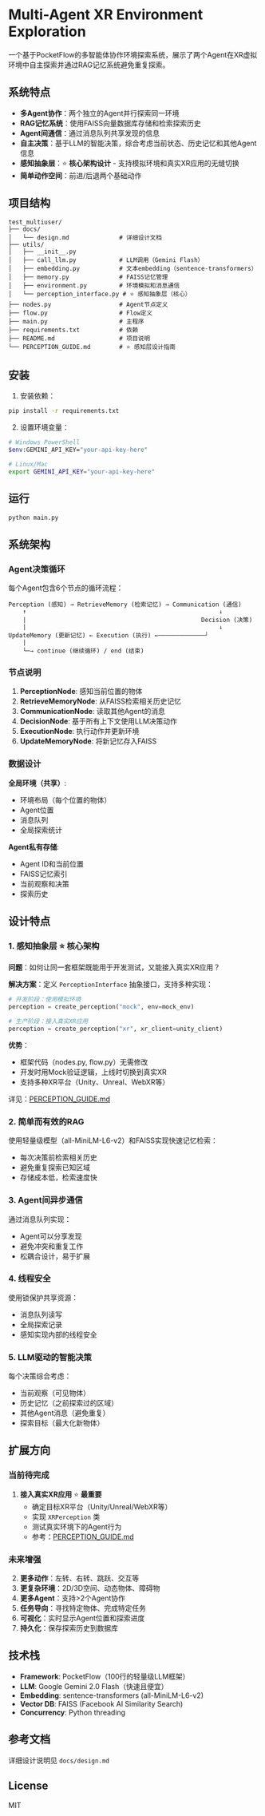 # Multi-Agent XR Environment Exploration

一个基于PocketFlow的多智能体协作环境探索系统，展示了两个Agent在XR虚拟环境中自主探索并通过RAG记忆系统避免重复探索。

## 系统特点

- **多Agent协作**：两个独立的Agent并行探索同一环境
- **RAG记忆系统**：使用FAISS向量数据库存储和检索探索历史
- **Agent间通信**：通过消息队列共享发现的信息
- **自主决策**：基于LLM的智能决策，综合考虑当前状态、历史记忆和其他Agent信息
- **感知抽象层**：⭐ **核心架构设计** - 支持模拟环境和真实XR应用的无缝切换
- **简单动作空间**：前进/后退两个基础动作

## 项目结构

```
test_multiuser/
├── docs/
│   └── design.md              # 详细设计文档
├── utils/
│   ├── __init__.py
│   ├── call_llm.py            # LLM调用（Gemini Flash）
│   ├── embedding.py           # 文本embedding（sentence-transformers）
│   ├── memory.py              # FAISS记忆管理
│   ├── environment.py         # 环境模拟和消息通信
│   └── perception_interface.py # ⭐ 感知抽象层（核心）
├── nodes.py                   # Agent节点定义
├── flow.py                    # Flow定义
├── main.py                    # 主程序
├── requirements.txt           # 依赖
├── README.md                  # 项目说明
└── PERCEPTION_GUIDE.md        # ⭐ 感知层设计指南
```

## 安装

1. 安装依赖：

```bash
pip install -r requirements.txt
```

2. 设置环境变量：

```bash
# Windows PowerShell
$env:GEMINI_API_KEY="your-api-key-here"

# Linux/Mac
export GEMINI_API_KEY="your-api-key-here"
```

## 运行

```bash
python main.py
```

## 系统架构

### Agent决策循环

每个Agent包含6个节点的循环流程：

```
Perception (感知) → RetrieveMemory (检索记忆) → Communication (通信) 
    ↑                                                      ↓
    |                                                 Decision (决策)
    |                                                      ↓
UpdateMemory (更新记忆) ← Execution (执行) ←─────────────┘
    |
    └─→ continue (继续循环) / end (结束)
```

### 节点说明

1. **PerceptionNode**: 感知当前位置的物体
2. **RetrieveMemoryNode**: 从FAISS检索相关历史记忆
3. **CommunicationNode**: 读取其他Agent的消息
4. **DecisionNode**: 基于所有上下文使用LLM决策动作
5. **ExecutionNode**: 执行动作并更新环境
6. **UpdateMemoryNode**: 将新记忆存入FAISS

### 数据设计

**全局环境（共享）**:
- 环境布局（每个位置的物体）
- Agent位置
- 消息队列
- 全局探索统计

**Agent私有存储**:
- Agent ID和当前位置
- FAISS记忆索引
- 当前观察和决策
- 探索历史

## 设计特点

### 1. 感知抽象层 ⭐ **核心架构**

**问题**：如何让同一套框架既能用于开发测试，又能接入真实XR应用？

**解决方案**：定义 `PerceptionInterface` 抽象接口，支持多种实现：

```python
# 开发阶段：使用模拟环境
perception = create_perception("mock", env=mock_env)

# 生产阶段：接入真实XR应用
perception = create_perception("xr", xr_client=unity_client)
```

**优势**：
- 框架代码（nodes.py, flow.py）无需修改
- 开发时用Mock验证逻辑，上线时切换到真实XR
- 支持多种XR平台（Unity、Unreal、WebXR等）

详见：[PERCEPTION_GUIDE.md](./PERCEPTION_GUIDE.md)

### 2. 简单而有效的RAG

使用轻量级模型（all-MiniLM-L6-v2）和FAISS实现快速记忆检索：
- 每次决策前检索相关历史
- 避免重复探索已知区域
- 存储成本低，检索速度快

### 3. Agent间异步通信

通过消息队列实现：
- Agent可以分享发现
- 避免冲突和重复工作
- 松耦合设计，易于扩展

### 4. 线程安全

使用锁保护共享资源：
- 消息队列读写
- 全局探索记录
- 感知实现内部的线程安全

### 5. LLM驱动的智能决策

每个决策综合考虑：
- 当前观察（可见物体）
- 历史记忆（之前探索过的区域）
- 其他Agent消息（避免重复）
- 探索目标（最大化新物体）

## 扩展方向

### 当前待完成

1. **接入真实XR应用** ⭐ **最重要**
   - 确定目标XR平台（Unity/Unreal/WebXR等）
   - 实现 `XRPerception` 类
   - 测试真实环境下的Agent行为
   - 参考：[PERCEPTION_GUIDE.md](./PERCEPTION_GUIDE.md)

### 未来增强

2. **更多动作**：左转、右转、跳跃、交互等
3. **更复杂环境**：2D/3D空间、动态物体、障碍物
4. **更多Agent**：支持>2个Agent协作
5. **任务导向**：寻找特定物体、完成特定任务
6. **可视化**：实时显示Agent位置和探索进度
7. **持久化**：保存探索历史到数据库

## 技术栈

- **Framework**: PocketFlow（100行的轻量级LLM框架）
- **LLM**: Google Gemini 2.0 Flash（快速且便宜）
- **Embedding**: sentence-transformers (all-MiniLM-L6-v2)
- **Vector DB**: FAISS (Facebook AI Similarity Search)
- **Concurrency**: Python threading

## 参考文档

详细设计说明见 `docs/design.md`

## License

MIT

